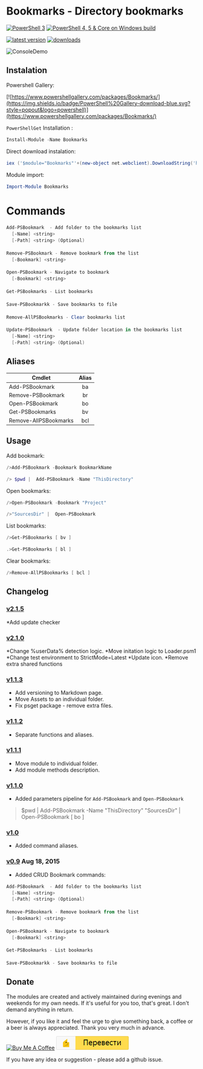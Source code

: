 # Bookmarks - Directory bookmarks

[![PowerShell 3](https://Stadub-Gh.visualstudio.com/PowershellScripts/_apis/build/status/Bookmarks?branchName=master)](https://Stadub-Gh.visualstudio.com/PowershellScripts/_build/latest?definitionId=3?branchName=master)
[![PowerShell 4, 5 & Core on Windows build](https://ci.appveyor.com/api/projects/status/jr9waysnisfyxpj1?svg=true)](https://ci.appveyor.com/project/stadub/powershellscripts-yvvt0)
<!-- [![Linux & MacOS build](https://img.shields.io/travis/stadub/PowershellScripts/master.svg?label=linux/macos+build)](https://travis-ci.org/stadub/PowershellScripts) -->
[![latest version](https://img.shields.io/powershellgallery/v/Bookmarks.svg?label=latest+version)](https://www.powershellgallery.com/packages/Bookmarks/)
[![downloads](https://img.shields.io/powershellgallery/dt/Bookmarks.svg?label=downloads)](https://www.powershellgallery.com/packages/Bookmarks)

<!-- [Documentation](https://powershellscripts.readthedocs.io/en/latest/) -->

![ConsoleDemo](https://raw.githubusercontent.com/stadub/PowershellScripts/master/Bookmarks/Assets/demo.gif)

## Instalation

Powershell Gallery:

[![https://www.powershellgallery.com/packages/Bookmarks/](https://img.shields.io/badge/PowerShell%20Gallery-download-blue.svg?style=popout&logo=powershell)](https://www.powershellgallery.com/packages/Bookmarks/)

`PowerShellGet` Installation :

```powershell
Install-Module -Name Bookmarks
```

Direct download instalation:

```powershell
iex ('$module="Bookmarks"'+(new-object net.webclient).DownloadString('https://raw.githubusercontent.com/stadub/PowershellScripts/master/install.ps1'))
```

Module import:

```powershell
Import-Module Bookmarks
```

# Commands


```powershell
Add-PSBookmark  - Add folder to the bookmarks list
  [-Name] <string>
  [-Path] <string> (Optional)

Remove-PSBookmark - Remove bookmark from the list
  [-Bookmark] <string>

Open-PSBookmark - Navigate to bookmark
  [-Bookmark] <string>

Get-PSBookmarks - List bookmarks

Save-PSBookmarkk - Save bookmarks to file

Remove-AllPSBookmarks - Clear bookmarks list

Update-PSBookmark  - Update folder location in the bookmarks list
  [-Name] <string>
  [-Path] <string> (Optional)
```

## Aliases

| Cmdlet                  | Alias  |
| ------------------------|:------:|
| Add-PSBookmark          | ba     |
| Remove-PSBookmark       | br     |
| Open-PSBookmark         | bo     |
| Get-PSBookmarks         | bv | bl|
| Remove-AllPSBookmarks   | bcl    |

## Usage

Add bookmark:

```powershell
/>Add-PSBookmark -Bookmark BookmarkName
```

```powershell
/> $pwd |  Add-PSBookmark -Name "ThisDirectory"
```

Open bookmarks:

```powershell
/>Open-PSBookmark -Bookmark "Project"
```

```powershell
/>"SourcesDir" |  Open-PSBookmark
```

List bookmarks:

```powershell
/>Get-PSBookmarks [ bv ]
```

```powershell
.>Get-PSBookmarks [ bl ]
```

Clear bookmarks:

```powershell
/>Remove-AllPSBookmarks [ bcl ]
```

## Changelog

### [v2.1.5](https://github.com/stadub/PowershellScripts/tree/Bookmarks-Release-2.1.5)

*Add update checker

### [v2.1.0](https://github.com/stadub/PowershellScripts/tree/Bookmarks-Release-2.1)

  *Change %userData% detection logic.
  *Move initation logic to Loader.psm1
  *Change test environment to  StrictMode=Latest
  *Update icon.
  *Remove extra shared functions


### [v1.1.3](https://github.com/stadub/PowershellScripts/releases/tag/v0.2.0)

* Add versioning to Markdown page.
* Move Assets to an individual folder.
* Fix psget package - remove extra files.

### [v1.1.2](https://github.com/stadub/PowershellScripts/releases/tag/v0.1.0)

* Separate functions and aliases.

### [v1.1.1](https://github.com/stadub/PowershellScripts/releases/tag/v0.1.0)

* Move module to individual folder.
* Add module methods description.

### [v1.1.0](https://github.com/stadub/PowershellScripts/releases/tag/v0.1.0)

* Added parameters pipeline for `Add-PSBookmark` and `Open-PSBookmark`

>$pwd |  Add-PSBookmark -Name "ThisDirectory"
>"SourcesDir" |  Open-PSBookmark [ bo ]


### [v1.0](https://github.com/stadub/PowershellScripts/releases/tag/v0.1.0)

* Added command aliases.

### [v0.9](https://github.com/stadub/PowershellScripts/releases/tag/v0.1.0) Aug 18, 2015

* Added CRUD Bookmark commands:

```powershell
Add-PSBookmark  - Add folder to the bookmarks list
  [-Name] <string>
  [-Path] <string> (Optional)

Remove-PSBookmark - Remove bookmark from the list
  [-Bookmark] <string>

Open-PSBookmark - Navigate to bookmark
  [-Bookmark] <string>

Get-PSBookmarks - List bookmarks

Save-PSBookmarkk - Save bookmarks to file

```

## Donate

The modules are created and actively maintained during evenings and weekends for my own needs.
If it's useful for you too, that's great. I don't demand anything in return.

However, if you like it and feel the urge to give something back,
a coffee or a beer is always appreciated. Thank you very much in advance.

[![Buy Me A Coffee](https://www.buymeacoffee.com/assets/img/custom_images/purple_img.png)](https://www.buymeacoffee.com/dima)
[![Support by Yandex](https://raw.githubusercontent.com/GitStatic/Resources/master/yaMoney.png)](https://money.yandex.ru/to/410014572567962/200)

<!--   By Paypal [![PayPal.me](https://img.shields.io/badge/PayPal-me-blue.svg?maxAge=2592000)](https://www.paypal.me/dima.by)
 -->

If you have any idea or suggestion - please add a github issue.

<!-- https://www.contributor-covenant.org/version/1/4/code-of-conduct -->